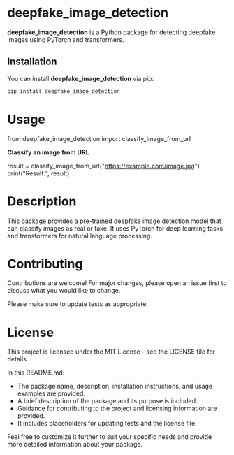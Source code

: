 # deepfake_image_detection

**deepfake_image_detection** is a Python package for detecting deepfake images using PyTorch and transformers.

## Installation

You can install **deepfake_image_detection** via pip:

```bash
pip install deepfake_image_detection
```

# Usage

from deepfake_image_detection import classify_image_from_url

**Classify an image from URL**

result = classify_image_from_url("https://example.com/image.jpg")
print("Result:", result)

# Description
This package provides a pre-trained deepfake image detection model that can classify images as real or fake. It uses PyTorch for deep learning tasks and transformers for natural language processing.

# Contributing
Contributions are welcome! For major changes, please open an issue first to discuss what you would like to change.

Please make sure to update tests as appropriate.


# License
This project is licensed under the MIT License - see the LICENSE file for details.


In this README.md:

- The package name, description, installation instructions, and usage examples are provided.
- A brief description of the package and its purpose is included.
- Guidance for contributing to the project and licensing information are provided.
- It includes placeholders for updating tests and the license file.

Feel free to customize it further to suit your specific needs and provide more detailed information about your package.


